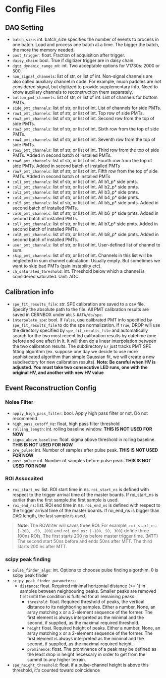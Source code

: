 # Config Files

## DAQ Setting
- `batch_size`: int. batch_size specifies the number of events to process in one batch. Load and process one batch at a time. The bigger the batch, the more the memory needed.
- `post_trigger`: float. Fraction of acquisition after trigger.
- `daisy_chain`: bool. True if digitizer trigger are in daisy chain.
- `dgtz_dynamic_range_mV`: int. Two acceptable options for V1730s: 2000 or 500.
- `non_signal_channels`: list of str, or list of int. Non-signal channels are also called auxiliary channel in code. For example, muon paddles are not considered signal, but digitized to provide supplementary info. Need to know auxiliary channels to reconstruction them separately.
- `bottom_pmt_channels`: list of str, or list of int. List of channels for bottom PMTs.
- `side_pmt_channels`: list of str, or list of int. List of channels for side PMTs.
- `row1_pmt_channels`: list of str, or list of int. Top row of side PMTs.
- `row2_pmt_channels`: list of str, or list of int. Second row from the top of side PMTs.
- `row3_pmt_channels`: list of str, or list of int. Sixth row from the top of side PMTs.
- `row4_pmt_channels`: list of str, or list of int. Seventh row from the top of side PMTs.
- `row5_pmt_channels`: list of str, or list of int. Third row from the top of side PMTs. Added in second batch of installed PMTs.
- `row6_pmt_channels`: list of str, or list of int. Fourth row from the top of side PMTs. Added in second batch of installed PMTs
- `row7_pmt_channels`: list of str, or list of int. Fifth row from the top of side PMTs. Added in second batch of installed PMTs
- `col1_pmt_channels`: list of str, or list of int. All b1_p* side pmts.
- `col2_pmt_channels`: list of str, or list of int. All b2_p* side pmts.
- `col3_pmt_channels`: list of str, or list of int. All b3_p* side pmts.
- `col4_pmt_channels`: list of str, or list of int. All b4_p* side pmts.
- `col5_pmt_channels`: list of str, or list of int. All b5_p* side pmts. Added in second batch of installed PMTs.
- `col6_pmt_channels`: list of str, or list of int. All b6_p* side pmts. Added in second batch of installed PMTs.
- `col7_pmt_channels`: list of str, or list of int. All b7_p* side pmts. Added in second batch of installed PMTs.
- `col8_pmt_channels`: list of str, or list of int. All b8_p* side pmts. Added in second batch of installed PMTs.
- `user_pmt_channels`: list of str, or list of int. User-defined list of channel to sum.
- `skip_pmt_channels`: list of str, or list of int. Channels in this list will be neglected in sum channel calculation. Usually empty. But sometimes we want to skip bad PMTs (gain instability etc).  
- `ch_saturated_threshold`: int. Threshold below which a channel is considered saturated. Unit: ADC.

## Calibration info
- `spe_fit_results_file`: str. SPE calibration are saved to a csv file. Specify the absolute path to the file. All PMT calibration results are saved in CERNBOX under `WbLS-DATA/db/spe`.
- `interpolate_spe`: bool. If `False`, use calibrated PMT info specified by `spe_fit_results_file` to do the spe normalization. If `True`, DROP will use the directory specified by `spe_fit_results_file` and automatically search for the two most recent led calibration results by datetime (one before and one after) in it. It will then do a linear interpolation between the two calibration results. The subdirectory `b/` just tracks PMT SPE fitting algorithm (ex. suppose one day we decide to use more sophisticated algorithm than simple Gaussian fit, we will create a new subdirectory for new calibration results). **Note: Be careful when HV is adjusted. You must take two consecutive LED runs, one with the original HV, and another with new HV value**

## Event Reconstruction Config

### Noise Filter
- `apply_high_pass_filter`: bool. Apply high pass filter or not. Do not recommend.
- `high_pass_cutoff_Hz`: float, high pass filter threshold
- `rolling_length`: int. rolling baseline window. **THIS IS NOT USED FOR NOW**
- `sigma_above_baseline`: float. sigma above threshold in rolling baseline. **THIS IS NOT USED FOR NOW**
- `pre_pulse`: int. Number of samples after pulse peak. **THIS IS NOT USED FOR NOW**
- `post_pulse`: int. Number of samples before pulse peak. **THIS IS NOT USED FOR NOW**

### ROI Assocaited
- `roi_start_ns`: list. ROI start time in ns. `roi_start_ns` is defined with respect to the trigger arrival time of the master boards. If roi_start_ns is eariler than the first sample,the first sample is used.
- `roi_end_ns`: list. ROI end time in ns. `roi_end_ns` is defined with respect to the trigger arrival time of the master boards. If roi_end_ns is bigger than DAQ length, the last sample is used.

> **Note**: The RQWriter will saves three ROI. For example, `roi_start_ns: [-200, -50, 200]` and `roi_end_ns: [-100, 50, 300]` define three 100ns ROIs. The first starts 200 ns before master trigger time. (MTT) The second start 50ns before and ends 50ns after MTT. The third starts 200 ns after MTT.

### scipy peak finding
- `pulse_finder_algo`: int. Options to chooose pulse finding algorthim. 0 is scipy peak finder
- `scipy_peak_finder_parameters`:
  - `distance`: float. Required minimal horizontal distance (>= 1) in samples between neighbouring peaks. Smaller peaks are removed first until the condition is fulfilled for all remaining peaks.
	- `threshold`: float. Required threshold of peaks, the vertical distance to its neighboring samples. Either a number, None, an array matching x or a 2-element sequence of the former. The first element is always interpreted as the minimal and the second, if supplied, as the maximal required threshold.
  	- `height` float. Required height of peaks. Either a number, None, an array matching x or a 2-element sequence of the former. The first element is always interpreted as the minimal and the second, if supplied, as the maximal required height.
    - `prominence`: float. The prominence of a peak may be defined as the least drop in height necessary in order to get from the summit to any higher terrain.
- `spe_height_threshold`: float. if a pulse-channel height is above this threshold, it's counted toward coincidence
